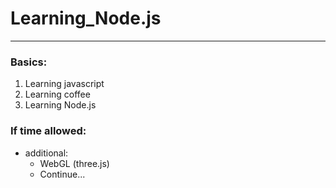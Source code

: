 # Learning_Node.js
---
### Basics:
1. Learning javascript
2. Learning coffee
3. Learning Node.js

### If time allowed:
* additional: 
	* WebGL (three.js)
	* Continue...	
	